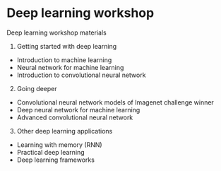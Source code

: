 # Deep learning workshop
Deep learning workshop materials

1. Getting started with deep learning 
 - Introduction to machine learning
 - Neural network for machine learning
 - Introduction to convolutional neural network
2. Going deeper
 - Convolutional neural network models of Imagenet challenge winner
 - Deep neural network for machine learning
 - Advanced convolutional neural network
3. Other deep learning applications
 - Learning with memory (RNN)
 - Practical deep learning
 - Deep learning frameworks
